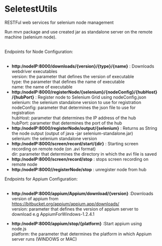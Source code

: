 SeletestUtils
=============

RESTFul web services for selenium node management

Run mvn package and use created jar as standalone server on the remote machine (selenium node).<br><br>

Endpoints for Node Configuration:<br><br>

* <b>http:/nodeIP:8000/downloads/{version}/{type}/{name}</b> : Downloads webdriver executables<br>
version: the parameter that defines the version of executable<br>
type: the parameter that defines the name of executable<br>
name: the name of executable
* <b>http:/nodeIP:8000/registerNode/{selenium}/{nodeConfig}/{hubHost}/{hubPort}</b> : Register node to Selenium Grid using nodeConfig.json<br> 
selenium: the selenium standalone version to use for registration
nodeConfig: parameter that determines the json file to use for registration<br>
hubHost: parameter that determines the IP address of the hub<br>
hubPort: parameter that determines the port of the hub
* <b>http:/nodeIP:8000/registerNode/output/{selenium}</b> : Returns as String the node output (output of java -jar selenium-standalone.jar)<br>
selenium: the selenium standalone version
* <b>http:/nodeIP:8000/screen/record/start/{dir}</b> : Starting screen recording on remote node (on .avi format)<br>
dir: parameter that determines the directory in which the avi file is saved
* <b>http:/nodeIP:8000/screen/record/stop</b> : stops screen recording on remote node
* <b>http:/nodeIP:8000//registerNode/stop</b> : unregister node from hub

Endpoints for Appium Configuration:<br><br>

* <b>http:/nodeIP:8000/appium/Appium/download/{version}</b> :Downloads version of appium from https://bitbucket.org/appium/appium.app/downloads/<br>
version: parameter that defines the version of appium server to download e.g AppiumForWindows-1.2.4.1 

* <b>http:/nodeIP:8000/appium/stop/{platform}</b> :Start appium using node.js<br>
platform: the parameter that determines the platform in which Appium server runs (WINDOWS or MAC)




